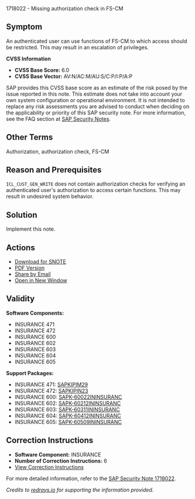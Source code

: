 1718022 - Missing authorization check in FS-CM

## Symptom

An authenticated user can use functions of FS-CM to which access should be restricted. This may result in an escalation of privileges.

**CVSS Information**
- **CVSS Base Score:** 6.0
- **CVSS Base Vector:** AV:N/AC:M/AU:S/C:P/I:P/A:P

SAP provides this CVSS base score as an estimate of the risk posed by the issue reported in this note. This estimate does not take into account your own system configuration or operational environment. It is not intended to replace any risk assessments you are advised to conduct when deciding on the applicability or priority of this SAP security note. For more information, see the FAQ section at [SAP Security Notes](https://service.sap.com/securitynotes/).

## Other Terms
Authorization, authorization check, FS-CM

## Reason and Prerequisites
`ICL_CUST_GEN_WRITE` does not contain authorization checks for verifying an authenticated user's authorization to access certain functions. This may result in undesired system behavior.

## Solution
Implement this note.

## Actions
- [Download for SNOTE](https://notesdownloads.sap.com/note/0040000010208942017)
- [PDF Version](https://userapps.support.sap.com/sap/support/sfm/notes/print/0001718022?language=en-US&token=5EC6FE4C3CF8BF88DB799337CB6BFE5F)
- [Share by Email](https://me.sap.com/)
- [Open in New Window](https://me.sap.com/)

## Validity
**Software Components:**
- INSURANCE 471
- INSURANCE 472
- INSURANCE 600
- INSURANCE 602
- INSURANCE 603
- INSURANCE 604
- INSURANCE 605

**Support Packages:**
- INSURANCE 471: [SAPKIPIM29](https://me.sap.com/supportpackage/SAPKIPIM29)
- INSURANCE 472: [SAPKIPIN23](https://me.sap.com/supportpackage/SAPKIPIN23)
- INSURANCE 600: [SAPK-60022ININSURANC](https://me.sap.com/supportpackage/SAPK-60022ININSURANC)
- INSURANCE 602: [SAPK-60212ININSURANC](https://me.sap.com/supportpackage/SAPK-60212ININSURANC)
- INSURANCE 603: [SAPK-60311ININSURANC](https://me.sap.com/supportpackage/SAPK-60311ININSURANC)
- INSURANCE 604: [SAPK-60412ININSURANC](https://me.sap.com/supportpackage/SAPK-60412ININSURANC)
- INSURANCE 605: [SAPK-60509ININSURANC](https://me.sap.com/supportpackage/SAPK-60509ININSURANC)

## Correction Instructions
- **Software Component:** INSURANCE
- **Number of Correction Instructions:** 6
- [View Correction Instructions](https://me.sap.com/corrins/0001718022/21)

For more detailed information, refer to the [SAP Security Note 1718022](https://me.sap.com/notes/0001718022).

*Credits to [redrays.io](https://redrays.io) for supporting the information provided.*